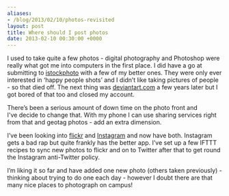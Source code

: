 ```yaml
---
aliases:
- /blog/2013/02/10/photos-revisited
layout: post
title: Where should I post photos
date: 2013-02-10 00:30:00 +0000
---
```

I used to take quite a few photos - digital photography and Photoshop were
really what got me into computers in the first place. I did have a go at
submitting to [istockphoto](http://www.istockphoto.com/) with a few of my
better ones. They were only ever interested in ‘happy people shots’ and I
didn’t like taking pictures of people - so that died off. The next thing was
[deviantart.com](http://deviantart.com/) a few years later but I got bored of
that too and closed my account.

There’s been a serious amount of down time on the photo front and
I've decide to change that. With my phone I can use sharing services right from
that and geotag photos - add an extra dimension.

I’ve been looking into [flickr](http://www.flickr.com/photos/92984649@N06/) and
[Instagram](http://instagram.com/charlieegan3) and now have both. Instagram
gets a bad rap but quite frankly has the better app. I’ve set up a few IFTTT
recipes to sync new photos to flickr and on to Twitter after that to get round
the Instagram anti-Twitter policy.

I’m liking it so far and have added one new photo (others taken previously) -
thinking about trying to do one each day - however I doubt there are that many
nice places to photograph on campus!